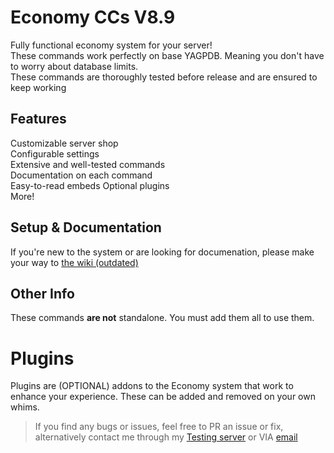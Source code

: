 # Economy CCs V8.9
Fully functional economy system for your server!    
These commands work perfectly on base YAGPDB. Meaning you don't have to worry about database limits.    
These commands are thoroughly tested before release and are ensured to keep working

## Features
Customizable server shop    
Configurable settings   
Extensive and well-tested commands  
Documentation on each command   
Easy-to-read embeds 
Optional plugins    
More!

## Setup & Documentation
If you're new to the system or are looking for documenation, please make your way to [the wiki (outdated)](https://github.com/Ranger-4297/YAGPDB-ccs/wiki)

## Other Info
These commands **are not** standalone. You must add them all to use them.

# Plugins
Plugins are (OPTIONAL) addons to the Economy system that work to enhance your experience. These can be added and removed on your own whims.

<blockquote>If you find any bugs or issues, feel free to PR an issue or fix, alternatively contact me through my <a href="https://discord.gg/bbvzRgQvB7">Testing server</a> or VIA <a href="mailto:a.rhykerw@gmail.com">email</a></blockquote>